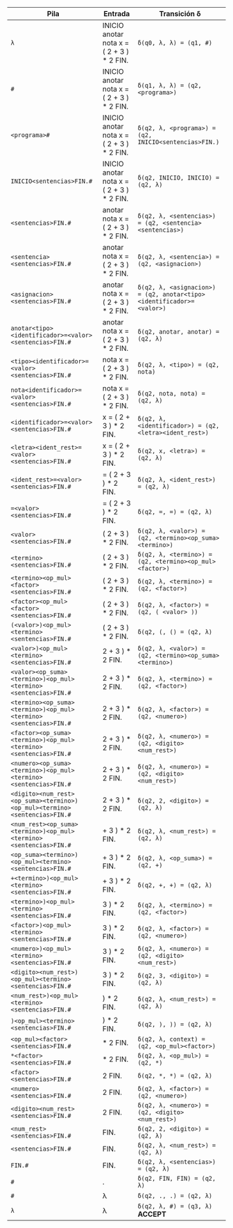| **Pila**                                                                      | **Entrada**                               | **Transición δ**                                                         |
| ------------------------------------------------------------------------------| ----------------------------------------- | ------------------------------------------------------------------------ |
| ```λ```                                                                       | INICIO anotar nota x = ( 2 + 3 ) * 2 FIN. | ```δ(q0, λ, λ) = (q1, #)```                                              |
| ```#```                                                                       | INICIO anotar nota x = ( 2 + 3 ) * 2 FIN. | ```δ(q1, λ, λ) = (q2, <programa>)```                                     |
| ```<programa>#```                                                             | INICIO anotar nota x = ( 2 + 3 ) * 2 FIN. | ```δ(q2, λ, <programa>) = (q2, INICIO<sentencias>FIN.)```                |
| ```INICIO<sentencias>FIN.#```                                                 | INICIO anotar nota x = ( 2 + 3 ) * 2 FIN. | ```δ(q2, INICIO, INICIO) = (q2, λ)```                                    |
| ```<sentencias>FIN.#```                                                       | anotar nota x = ( 2 + 3 ) * 2 FIN.        | ```δ(q2, λ, <sentencias>) = (q2, <sentencia><sentencias>)```             |
| ```<sentencia><sentencias>FIN.#```                                            | anotar nota x = ( 2 + 3 ) * 2 FIN.        | ```δ(q2, λ, <sentencia>) = (q2, <asignacion>)```                         |
| ```<asignacion><sentencias>FIN.#```                                           | anotar nota x = ( 2 + 3 ) * 2 FIN.        | ```δ(q2, λ, <asignacion>) = (q2, anotar<tipo><identificador>=<valor>)``` |
| ```anotar<tipo><identificador>=<valor><sentencias>FIN.#```                    | anotar nota x = ( 2 + 3 ) * 2 FIN.        | ```δ(q2, anotar, anotar) = (q2, λ)```                                    |
| ```<tipo><identificador>=<valor><sentencias>FIN.#```                          | nota x = ( 2 + 3 ) * 2 FIN.               | ```δ(q2, λ, <tipo>) = (q2, nota)```                                      |
| ```nota<identificador>=<valor><sentencias>FIN.#```                            | nota x = ( 2 + 3 ) * 2 FIN.               | ```δ(q2, nota, nota) = (q2, λ)```                                        |
| ```<identificador>=<valor><sentencias>FIN.#```                                | x = ( 2 + 3 ) * 2 FIN.                    | ```δ(q2, λ, <identificador>) = (q2, <letra><ident_rest>)```              |
| ```<letra><ident_rest>=<valor><sentencias>FIN.#```                            | x = ( 2 + 3 ) * 2 FIN.                    | ```δ(q2, x, <letra>) = (q2, λ)```                                        |
| ```<ident_rest>=<valor><sentencias>FIN.#```                                   | = ( 2 + 3 ) * 2 FIN.                      | ```δ(q2, λ, <ident_rest>) = (q2, λ)```                                   |
| ```=<valor><sentencias>FIN.#```                                               | = ( 2 + 3 ) * 2 FIN.                      | ```δ(q2, =, =) = (q2, λ)```                                              |
| ```<valor><sentencias>FIN.#```                                                | ( 2 + 3 ) * 2 FIN.                        | ```δ(q2, λ, <valor>) = (q2, <termino><op_suma><termino>)```              |
| ```<termino><sentencias>FIN.#```                                              | ( 2 + 3 ) * 2 FIN.                        | ```δ(q2, λ, <termino>) = (q2, <termino><op_mul><factor>)```              |
| ```<termino><op_mul><factor><sentencias>FIN.#```                              | ( 2 + 3 ) * 2 FIN.                        | ```δ(q2, λ, <termino>) = (q2, <factor>)```                               |
| ```<factor><op_mul><factor><sentencias>FIN.#```                               | ( 2 + 3 ) * 2 FIN.                        | ```δ(q2, λ, <factor>) = (q2, ( <valor> ))```                             |
| ```(<valor>)<op_mul><termino><sentencias>FIN.#```                             | ( 2 + 3 ) * 2 FIN.                        | ```δ(q2, (, () = (q2, λ)```                                              |
| ```<valor>)<op_mul><termino><sentencias>FIN.#```                              | 2 + 3 ) * 2 FIN.                          | ```δ(q2, λ, <valor>) = (q2, <termino><op_suma><termino>)```              |
| ```<valor><op_suma><termino>)<op_mul><termino><sentencias>FIN.#```            | 2 + 3 ) * 2 FIN.                          | ```δ(q2, λ, <termino>) = (q2, <factor>)```                               |
| ```<termino><op_suma><termino>)<op_mul><termino><sentencias>FIN.#```          | 2 + 3 ) * 2 FIN.                          | ```δ(q2, λ, <factor>) = (q2, <numero>)```                                |
| ```<factor><op_suma><termino>)<op_mul><termino><sentencias>FIN.#```           | 2 + 3 ) * 2 FIN.                          | ```δ(q2, λ, <numero>) = (q2, <digito><num_rest>)```                      |
| ```<numero><op_suma><termino>)<op_mul><termino><sentencias>FIN.#```           | 2 + 3 ) * 2 FIN.                          | ```δ(q2, λ, <numero>) = (q2, <digito><num_rest>)```                      |
| ```<digito><num_rest><op_suma><termino>)<op_mul><termino><sentencias>FIN.#``` | 2 + 3 ) * 2 FIN.                          | ```δ(q2, 2, <digito>) = (q2, λ)```                                       |
| ```<num_rest><op_suma><termino>)<op_mul><termino><sentencias>FIN.#```         | + 3 ) * 2 FIN.                            | ```δ(q2, λ, <num_rest>) = (q2, λ)```                                     |
| ```<op_suma><termino>)<op_mul><termino><sentencias>FIN.#```                   | + 3 ) * 2 FIN.                            | ```δ(q2, λ, <op_suma>) = (q2, +)```                                      |
| ```+<termino>)<op_mul><termino><sentencias>FIN.#```                           | + 3 ) * 2 FIN.                            | ```δ(q2, +, +) = (q2, λ)```                                              |
| ```<termino>)<op_mul><termino><sentencias>FIN.#```                            | 3 ) * 2 FIN.                              | ```δ(q2, λ, <termino>) = (q2, <factor>)```                               |
| ```<factor>)<op_mul><termino><sentencias>FIN.#```                             | 3 ) * 2 FIN.                              | ```δ(q2, λ, <factor>) = (q2, <numero>)```                                |
| ```<numero>)<op_mul><termino><sentencias>FIN.#```                             | 3 ) * 2 FIN.                              | ```δ(q2, λ, <numero>) = (q2, <digito><num_rest>)```                      |
| ```<digito><num_rest>)<op_mul><termino><sentencias>FIN.#```                   | 3 ) * 2 FIN.                              | ```δ(q2, 3, <digito>) = (q2, λ)```                                       |
| ```<num_rest>)<op_mul><termino><sentencias>FIN.#```                           | ) * 2 FIN.                                | ```δ(q2, λ, <num_rest>) = (q2, λ)```                                     |
| ```)<op_mul><termino><sentencias>FIN.#```                                     | ) * 2 FIN.                                | ```δ(q2, ), )) = (q2, λ)```                                              |
| ```<op_mul><factor><sentencias>FIN.#```                                       | * 2 FIN.                                  | ```δ(q2, λ, context) = (q2, <op_mul><factor>)```                         |
| ```*<factor><sentencias>FIN.#```                                              | * 2 FIN.                                  | ```δ(q2, λ, <op_mul>) = (q2, *)```                                       |
| ```<factor><sentencias>FIN.#```                                               | 2 FIN.                                    | ```δ(q2, *, *) = (q2, λ)```                                              |
| ```<numero><sentencias>FIN.#```                                               | 2 FIN.                                    | ```δ(q2, λ, <factor>) = (q2, <numero>)```                                |
| ```<digito><num_rest><sentencias>FIN.#```                                     | 2 FIN.                                    | ```δ(q2, λ, <numero>) = (q2, <digito><num_rest>)```                      |
| ```<num_rest><sentencias>FIN.#```                                             | FIN.                                      | ```δ(q2, 2, <digito>) = (q2, λ)```                                       |
| ```<sentencias>FIN.#```                                                       | FIN.                                      | ```δ(q2, λ, <num_rest>) = (q2, λ)```                                     |
| ```FIN.#```                                                                   | FIN.                                      | ```δ(q2, λ, <sentencias>) = (q2, λ)```                                   |
| ```#```                                                                       | .                                         | ```δ(q2, FIN, FIN) = (q2, λ) ```                                         |
| ```#```                                                                       | λ                                         | ```δ(q2, ., .) = (q2, λ)```                                              |
| ```λ```                                                                       | λ                                         | ```δ(q2, λ, #) = (q3, λ)``` **ACCEPT**                                   |

